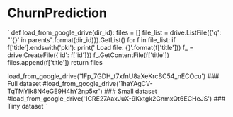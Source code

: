 # ChurnPrediction

`
def load_from_google_drive(dir_id):
    files = []
    file_list = drive.ListFile({'q': "'{}' in parents".format(dir_id)}).GetList()
    for f in file_list:
        if f['title'].endswith('pkl'):
            print('  Load file: {}'.format(f['title']))
            f_ = drive.CreateFile({'id': f['id']})
            f_.GetContentFile(f['title'])
            files.append(f['title'])
    return files
  
  
load_from_google_drive('1Fp_7GDH_t7xfnU8aXeKrcBC54_nECOcu')  ### Full dataset
#load_from_google_drive('1haYAgCV-TqTMYIk8N4eGE9H4hY2np5xr')   ### Small dataset
#load_from_google_drive('1CRE27AaxJuX-9Kxtgk2GnmxQt6ECHeJS')   ### Tiny dataset
`
